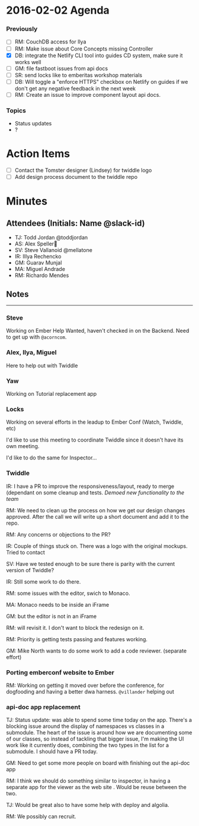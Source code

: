 # 2016-02-02 Agenda

### Previously

- [ ] RM: CouchDB access for Ilya
- [ ] RM: Make issue about Core Concepts missing Controller
- [x] DB: integrate the Netlify CLI tool into guides CD system, make sure it works well
- [ ] GM: file fastboot issues from api docs
- [ ] SR: send locks like to emberitas workshop materials
- [ ] DB: Will toggle a "enforce HTTPS" checkbox on Netlify on guides if we don't get any negative feedback in the next week
- [ ] RM: Create an issue to improve component layout api docs.

### Topics

- Status updates
- ?

# Action Items

- [ ] Contact the Tomster designer (Lindsey) for twiddle logo
- [ ] Add design process document to the twiddle repo

# Minutes

## Attendees (Initials: Name @slack-id)

- TJ: Todd Jordan @toddjordan
- AS: Alex Speller
- SV: Steve Vallanoid @mellatone
- IR: IIlya Rechencko
- GM: Guarav Munjal
- MA: Miguel Andrade
- RM: Richardo Mendes

## Notes

---

### Steve

Working on Ember Help Wanted, haven't checked in on the Backend.  Need to get up with `@acorncom`.

### Alex, Ilya, Miguel

Here to help out with Twiddle

### Yaw

Working on Tutorial replacement app

### Locks

Working on several efforts in the leadup to Ember Conf (Watch, Twiddle, etc)

I'd like to use this meeting to coordinate Twiddle since it doesn't have its own meeting.

I'd like to do the same for Inspector...

### Twiddle

IR: I have a PR to improve the responsiveness/layout, ready to merge (dependant on some cleanup and tests.  _Demoed new functionality to the team_

RM: We need to clean up the process on how we get our design changes approved.  After the call we will write up a short document and add it to the repo.

RM: Any concerns or objections to the PR?

IR: Couple of things stuck on.  There was a logo with the original mockups.  Tried to contact

SV: Have we tested enough to be sure there is parity with the current version of Twiddle?

IR: Still some work to do there.

RM: some issues with the editor, swich to Monaco.

MA: Monaco needs to be inside an iFrame

GM:  but the editor is not in an iFrame

RM: will revisit it.  I don't want to block the redesign on it.

RM: Priority is getting tests passing and features working.

GM: Mike North wants to do some work to add a code reviewer.  (separate effort)

### Porting emberconf website to Ember

RM: Working on getting it moved over before the conference, for dogfooding and having a better dwa harness.  `@villander` helping out

### api-doc app replacement

TJ: Status update: was able to spend some time today on the app.  There's a blocking issue around the display of namespaces vs classes in a submodule.  The heart of the issue is around how we are documenting some of our classes, so instead of tackling that bigger issue, I'm making the UI work like it currently does, combining the two types in the list for a submodule.  I should have a PR today.

GM: Need to get some more people on board with finishing out the api-doc app

RM: I think we should do something similar to inspector, in having a separate app for the viewer as the web site .  Would be reuse between the two.

TJ: Would be great also to have some help with deploy and algolia.

RM: We possibly can recruit.
